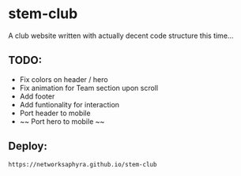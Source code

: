 # stem-club
A club website written with actually decent code structure this time...

## TODO:
- Fix colors on header / hero
- Fix animation for Team section upon scroll
- Add footer
- Add funtionality for interaction
- Port header to mobile
- ~~ Port hero to mobile ~~

## Deploy:
```
https://networksaphyra.github.io/stem-club
```
